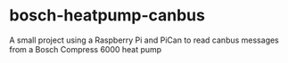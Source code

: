 # bosch-heatpump-canbus
A small project using a Raspberry Pi and PiCan to read canbus messages from a Bosch Compress 6000 heat pump
